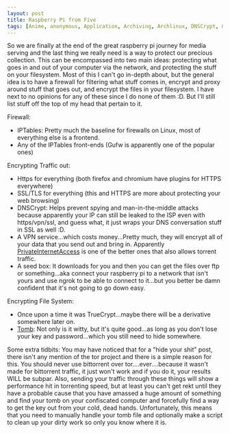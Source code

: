 ```yaml
---
layout: post
title: Raspberry Pi from Five
tags: [Anime, anonymous, Application, Archiving, Archlinux, DNSCrypt, Gufw, HTTPS, Internet, IPTables, privacy, Raspberry Pi, SSL, Tomb, Torrent, TrueCrypt, VPN, Web]
---
```


So we are finally at the end of the great raspberry pi journey for media serving and the last thing we really need is a way to protect our precious collection. This can be encompassed into two main ideas: protecting what goes in and out of your computer via the network, and protecting the stuff on your filesystem. Most of this I can't go in-depth about, but the general idea is to have a firewall for filtering what stuff comes in, encrypt and proxy around stuff that goes out, and encrypt the files in your filesystem. I have next to no opinions for any of these since I do none of them :D. But I'll still list stuff off the top of my head that pertain to it.

Firewall:
- IPTables: Pretty much the baseline for firewalls on Linux, most of everything else is a frontend.
- Any of the IPTables front-ends (Gufw is apparently one of the popular ones)

Encrypting Traffic out:
- Https for everything (both firefox and chromium have plugins for HTTPS everywhere)
- SSL/TLS for everything (this and HTTPS are more about protecting your web browsing)
- DNSCrypt: Helps prevent spying and man-in-the-middle attacks because apparently your IP can still be leaked to the ISP even with https/vpn/ssl, and guess what, it just wraps your DNS conversation stuff in SSL as well :D.
- A VPN service...which costs money...Pretty much, they will encrypt all of your data that you send out and bring in. Apparently [PrivateInternetAccess](https://www.privateinternetaccess.com/) is one of the better ones that also allows torrent traffic.
- A seed box: It downloads for you and then you can get the files over ftp or something...aka connect your raspberry pi to a network that isn't yours and use ngrok to be able to connect to it...but you better be damn confident that it's not going to go down easy.

Encrypting File System:
- Once upon a time it was TrueCrypt...maybe there will be a derivative somewhere later on.
- [Tomb](https://www.dyne.org/software/tomb/): Not only is it witty, but it's quite good...as long as you don't lose your key and password...which you still need to hide somewhere.

Some extra tidbits: You may have noticed that for a "hide your shit" post, there isn't any mention of the tor project and there is a simple reason for this. You should never use bittorrent over tor....ever....because it wasn't made for bittorrent traffic, it just won't work and if you do it, your results WILL be subpar. Also, sending your traffic through these things will show a performance hit in torrenting speed, but at least you can't get rekt until they have a probable cause that you have amassed a huge amount of something and find your tomb on your confiscated computer and forcefully find a way to get the key out from your cold, dead hands. Unfortunately, this means that you need to manually handle your tomb file and optionally make a script to clean up your dirty work so only you know where it is.
